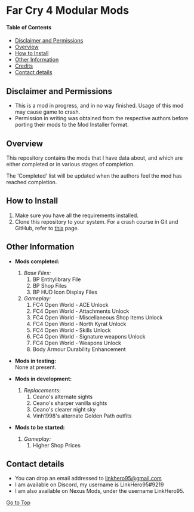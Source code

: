 <a name="top"></a>
#	Far Cry 4 Modular Mods

####	Table of Contents
- [Disclaimer and Permissions](#disclaimer "Go to 'Disclaimer and Permissions'")
- [Overview](#overview "Go to 'Overview'")
- [How to Install](#installation "Go to 'How to Install'")
- [Other Information](#otherinfo "Go to 'Other Information'")
- [Credits](#credits "Go to 'Credits'")
- [Contact details](#contact "Go to 'Contact details'")

<a name="disclaimer"></a>
##	Disclaimer and Permissions
- This is a mod in progress, and in no way finished. Usage of this mod may cause game to crash.
- Permission in writing was obtained from the respective authors before porting their mods to the Mod Installer format.

<a name="overview"></a>
##	Overview
<p>This repository contains the mods that I have data about, and which are either completed or in various stages of completion.</p>
<p>The 'Completed' list will be updated when the authors feel the mod has reached completion.</p>

<a name="installation"></a>
##	How to Install
1. Make sure you have all the requirements installed.
2. Clone this repository to your system. For a crash course in Git and GitHub, refer to [this](https://towardsdatascience.com/getting-started-with-git-and-github-6fcd0f2d4ac6) page.

<a name="otherinfo"></a>
##	Other Information

- **Mods completed:**
    1. *Base Files:*
        1. BP Entitylibrary File
        1. BP Shop Files
		1. BP HUD Icon Display Files
	1. *Gameplay:*
        1. FC4 Open World - ACE Unlock
        1. FC4 Open World - Attachments Unlock
        1. FC4 Open World - Miscellaneous Shop Items Unlock
        1. FC4 Open World - North Kyrat Unlock
        1. FC4 Open World - Skills Unlock
        1. FC4 Open World - Signature weapons Unlock
        1. FC4 Open World - Weapons Unlock
        1. Body Armour Durability Enhancement

- **Mods in testing:**<br>
	None at present.

- **Mods in development:**
    1. *Replacements:*
        1. Ceano's alternate sights
		1. Ceano's sharper vanilla sights
		1. Ceano's clearer night sky
        1. Vinh1998's alternate Golden Path outfits

- **Mods to be started:**
    1. *Gameplay:*
        1. Higher Shop Prices


<a name="contact"></a>
##	Contact details
- You can drop an email addressed to linkhero95@gmail.com
- I am available on Discord, my username is LinkHero95#9219
- I am also available on Nexus Mods, under the username LinkHero95.

[Go to Top](#top "Go to Top")
